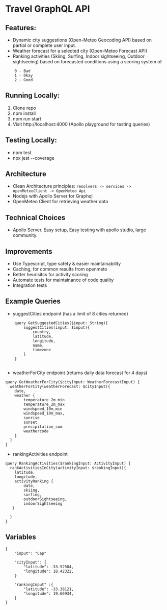 # Travel GraphQL API

## Features:

- Dynamic city suggestions (Open-Meteo Geocoding API) based on partial or complete user input.
- Weather forecast for a selected city (Open-Meteo Forecast API)
- Ranking activities (Skiing, Surfing, Indoor sightseeing, Outdoor sightseeing) based on forecasted conditions using a scoring system of

```
    0 - Bad
    1 - Okay
    2 - Good
```

## Running Locally:

1. Clone repo
2. npm install
3. npm run start
4. Visit http://localhost:4000 (Apollo playground for testing queries)

## Testing Locally:

- npm test
- npx jest --coverage

## Architecture

- Clean Architecture principles:
  `resolvers -> services -> openMeteoClient -> OpenMeteo Api `
- Nodejs with Apollo Server for Graphql
- OpenMeteo Client for retrieving weather data

## Technical Choices

- Apollo Server. Easy setup, Easy testing with apollo studio, large community.

## Improvements

- Use Typescript, type safety & easier maintainability
- Caching, for common results from openmeto
- Better heurisitcs for activity scoring
- Automate tests for maintainance of code quality
- Integration tests

## Example Queries

- suggestCities endpoint
  (has a limit of 8 cities returned)

```
    query GetSuggestedCities($input: String){
        suggestCities(input: $input){
            country,
            latitude,
            longitude,
            name,
            timezone
        }
    }


```

- weatherForCity endpoint (returns daily data forecast for 4 days)

```
query GetWeatherForCity($cityInput: WeatherForecastInput) {
  weatherForCity(weatherForecast: $cityInput){
    date,
    weather {
        temperature_2m_min
        temperature_2m_max
        windspeed_10m_min
        windspeed_10m_max,
        sunrise
        sunset
        precipitation_sum
        weathercode
    }
  }
}
```

- rankingActivities endpoint

```
query RankingActivities($rankingInput: ActivityInput) {
  rankActivitiesInCity(activityInput: $rankingInput){
    latitude,
    longitude,
    activityRanking {
        date,
        skiing,
        surfing,
        outdoorSightseeing,
        indoorSightseeing
   }

  }
}
```

## Variables

```
{
    "input": "Cap"

    "cityInput": {
        "latitude": -33.92584,
        "longitude": 18.42322,
    }

    "rankingInput" :{
        "latitude": -33.38121,
        "longitude": 19.66934,
    }
}
```
